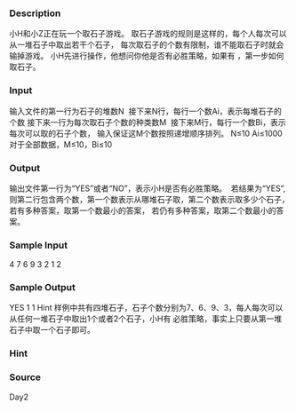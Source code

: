 
### Description
小H和小Z正在玩一个取石子游戏。 取石子游戏的规则是这样的，每个人每次可以从一堆石子中取出若干个石子，
每次取石子的个数有限制，谁不能取石子时就会输掉游戏。 小H先进行操作，他想问你他是否有必胜策略，如果有
，第一步如何取石子。
### Input
输入文件的第一行为石子的堆数N 
接下来N行，每行一个数Ai，表示每堆石子的个数 接下来一行为每次取石子个数的种类数M 
接下来M行，每行一个数Bi，表示每次可以取的石子个数，
输入保证这M个数按照递增顺序排列。
N≤10 Ai≤1000
对于全部数据，M≤10，Bi≤10
### Output
输出文件第一行为“YES”或者“NO”，表示小H是否有必胜策略。 
若结果为“YES”,则第二行包含两个数，第一个数表示从哪堆石子取，第二个数表示取多少个石子，
若有多种答案，取第一个数最小的答案，
若仍有多种答案，取第二个数最小的答案。
### Sample Input
4
7
6
9
3
2
1
2
### Sample Output
YES
1 1
Hint
样例中共有四堆石子，石子个数分别为7、6、9、3，每人每次可以从任何一堆石子中取出1个或者2个石子，小H有
必胜策略，事实上只要从第一堆石子中取一个石子即可。
### Hint

### Source
Day2